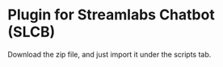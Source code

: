 # Plugin for Streamlabs Chatbot (SLCB)
Download the zip file, and just import it under the scripts tab.
